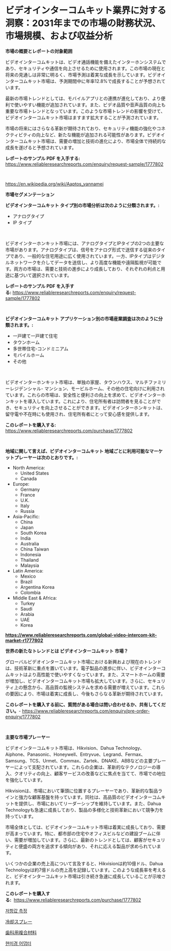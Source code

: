 <p><h1>ビデオインターコムキット業界に対する洞察：2031年までの市場の財務状況、市場規模、および収益分析</h1></p><p><strong>市場の概要とレポートの対象範囲</strong></p>
<p><p>ビデオインターコムキットは、ビデオ通話機能を備えたインターホンシステムであり、セキュリティや通信を向上させるために使用されます。この市場の現在と将来の見通しは非常に明るく、市場予測は着実な成長を示しています。ビデオインターコムキット市場は、予測期間中に年率12.8%で成長することが予想されています。</p><p>最新の市場トレンドとしては、モバイルアプリとの連携が進化しており、より便利で使いやすい機能が追加されています。また、ビデオ品質や音声品質の向上も重要な市場トレンドとなっています。このような市場トレンドの影響を受けて、ビデオインターコムキット市場はますます拡大することが予測されています。</p><p>市場の将来にはさらなる革新が期待されており、セキュリティ機能の強化やコネクティビティの向上など、新たな機能が追加される可能性があります。ビデオインターコムキット市場は、需要の増加と技術の進化により、市場全体で持続的な成長を遂げると予想されています。</p></p>
<p><strong>レポートのサンプル PDF を入手する:</strong> <a href="https://www.reliableresearchreports.com/enquiry/request-sample/1777802">https://www.reliableresearchreports.com/enquiry/request-sample/1777802</a></p>
<p>&nbsp;</p>
<p><a href="https://en.wikipedia.org/wiki/Aaptos_vannamei">https://en.wikipedia.org/wiki/Aaptos_vannamei</a></p>
<p><strong>市場セグメンテーション</strong></p>
<p><strong>ビデオインターコムキット タイプ別の市場分析は次のように分類されます。:</strong></p>
<p><ul><li>アナログタイプ</li><li>IP タイプ</li></ul></p>
<p>&nbsp;</p>
<p><p>ビデオインターホンキット市場には、アナログタイプとIPタイプの2つの主要な市場があります。アナログタイプは、信号をアナログ形式で送信する従来のタイプであり、一般的な住宅用途に広く使用されています。一方、IPタイプはデジタルネットワークを介してデータを送信し、より高度な機能や遠隔監視が可能です。両方の市場は、需要と技術の進歩により成長しており、それぞれの利点と用途に基づいて選択されています。</p></p>
<p><strong>レポートのサンプル PDF を入手する:</strong>&nbsp;<a href="https://www.reliableresearchreports.com/enquiry/request-sample/1777802">https://www.reliableresearchreports.com/enquiry/request-sample/1777802</a></p>
<p>&nbsp;</p>
<p><strong> ビデオインターコムキット アプリケーション別の市場産業調査は次のように分類されます。:</strong></p>
<p><ul><li>一戸建て一戸建て住宅</li><li>タウンホーム</li><li>多世帯住宅-コンドミニアム</li><li>モバイルホーム</li><li>その他</li></ul></p>
<p>&nbsp;</p>
<p><p>ビデオインターホンキット市場は、単独の家屋、タウンハウス、マルチファミリーレジデンシャル- マンション、モービルホーム、その他の住宅向けに利用されています。これらの市場は、安全性と便利さの向上を求めて、ビデオインターホンキットを導入しています。これにより、住宅所有者は訪問者を見ることができ、セキュリティを向上させることができます。ビデオインターホンキットは、留守電や不在時にも使用され、住宅所有者にとって安心感を提供します。</p></p>
<p><strong>このレポートを購入する:</strong>&nbsp; <a href="https://www.reliableresearchreports.com/purchase/1777802">https://www.reliableresearchreports.com/purchase/1777802</a></p>
<p>&nbsp;</p>
<p><strong>地域に関して言えば、ビデオインターコムキット 地域ごとに利用可能なマーケットプレーヤーは次のとおりです。:</strong></p>
<p><ul>
    <li>
        North America:
        <ul>
            <li>United States</li>
            <li>Canada</li>
        </ul>
    </li>
    <li>
        Europe:
        <ul>
            <li>Germany</li>
            <li>France</li>
            <li>U.K.</li>
            <li>Italy</li>
            <li>Russia</li>
        </ul>
    </li>
    <li>
        Asia-Pacific:
        <ul>
            <li>China</li>
            <li>Japan</li>
            <li>South Korea</li>
            <li>India</li>
            <li>Australia</li>
            <li>China Taiwan</li>
            <li>Indonesia</li>
            <li>Thailand</li>
            <li>Malaysia</li>
        </ul>
    </li>
    <li>
        Latin America:
        <ul>
            <li>Mexico</li>
            <li>Brazil</li>
            <li>Argentina Korea</li>
            <li>Colombia</li>
        </ul>
    </li>
    <li>
        Middle East & Africa:
        <ul>
            <li>Turkey</li>
            <li>Saudi</li>
            <li>Arabia</li>
            <li>UAE</li>
            <li>Korea</li>
        </ul>
    </li>
    </ul></p>
<p><strong><a href="https://www.reliableresearchreports.com/global-video-intercom-kit-market-r1777802">https://www.reliableresearchreports.com/global-video-intercom-kit-market-r1777802</a></strong>&nbsp;</p>
<p><strong>世界の新たなトレンドとは ビデオインターコムキット 市場？</strong></p>
<p><p>グローバルビデオインターコムキット市場における新興および現在のトレンドは、技術革新に重点を置いています。電子製品の進歩に伴い、ビデオインターコムキットはより高性能で使いやすくなっています。また、スマートホームの需要が増加し、ビデオインターコムキット市場も拡大しています。さらに、セキュリティ上の懸念から、高品質の監視システムを求める需要が増えています。これらの要因により、市場は着実に成長し、今後もさらなる革新が期待されています。</p></p>
<p><strong>このレポートを購入する前に、質問がある場合は問い合わせるか、共有してください。</strong>- <a href="https://www.reliableresearchreports.com/enquiry/pre-order-enquiry/1777802">https://www.reliableresearchreports.com/enquiry/pre-order-enquiry/1777802</a></p>
<p>&nbsp;</p>
<p><strong>主要な市場プレーヤー</strong></p>
<p><p>ビデオインターコムキット市場は、Hikvision、Dahua Technology、Aiphone、Panasonic、Honeywell、Entryvue、Legrand、Fermax、Samsung、TCS、Urmet、Commax、Zartek、DNAKE、ABBなどの主要プレーヤーによって支配されています。これらの企業は、革新的なテクノロジーの導入、クオリティの向上、顧客サービスの改善などに焦点を当てて、市場での地位を強化しています。</p><p>Hikvisionは、市場において筆頭に位置するプレーヤーであり、革新的な製品ラインと強力な顧客基盤を持っています。同社は、高品質のビデオインターコムキットを提供し、市場においてリーダーシップを維持しています。また、Dahua Technologyも急速に成長しており、製品の多様化と技術革新において競争力を持っています。</p><p>市場全体としては、ビデオインターコムキット市場は着実に成長しており、需要が高まっています。特に、都市部の住宅やオフィスビルなどの建設ブームに伴い、需要が増加しています。さらに、最新のトレンドとしては、顧客がセキュリティと便盛の両方を追求する傾向があり、それに応える製品が求められています。</p><p>いくつかの企業の売上高について言及すると、Hikvisionは約10億ドル、Dahua Technologyは約7億ドルの売上高を記録しています。このような成長率を考えると、ビデオインターコムキット市場は引き続き急速に成長していることが示唆されます。</p></p>
<p><strong>このレポートを購入する:</strong>&nbsp;&nbsp;<a href="https://www.reliableresearchreports.com/purchase/1777802">https://www.reliableresearchreports.com/purchase/1777802</a></p>
<p><p><a href="https://github.com/PercyHagernes9778/Market-Research-Report-List-3/blob/main/913093833550.md">저항값 측정</a></p><p><a href="https://github.com/mohamedbakry57/Market-Research-Report-List-5/blob/main/578782626272.md">冷却スプレー</a></p><p><a href="https://github.com/zjkmgcs938405/Market-Research-Report-List-3/blob/main/765871326273.md">歯科用複合材料</a></p><p><a href="https://github.com/rsg307664904/Market-Research-Report-List-3/blob/main/287604333549.md">현미경 어댑터</a></p></p>